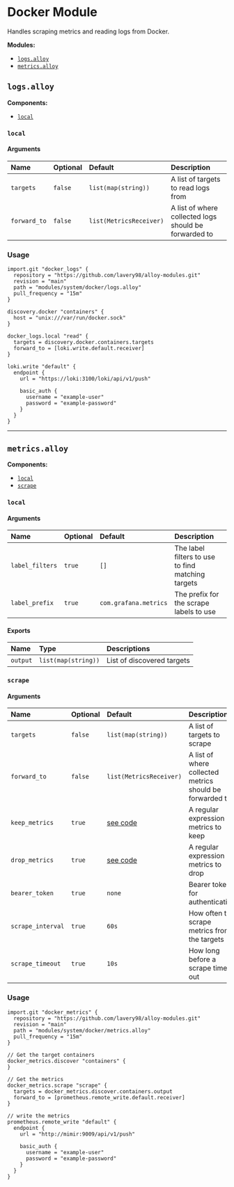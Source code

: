# Docker Module

Handles scraping metrics and reading logs from Docker.

**Modules:**

- [`logs.alloy`](#logsalloy)
- [`metrics.alloy`](#metricsalloy)

## `logs.alloy`

**Components:**

- [`local`](#local)

### `local`

#### Arguments

| Name         | Optional | Default                 | Description                                           |
| :----------- | :------- | :---------------------- | :---------------------------------------------------- |
| `targets`    | `false`  | `list(map(string))`     | A list of targets to read logs from                   |
| `forward_to` | `false`  | `list(MetricsReceiver)` | A list of where collected logs should be forwarded to |

### Usage

```alloy
import.git "docker_logs" {
  repository = "https://github.com/lavery98/alloy-modules.git"
  revision = "main"
  path = "modules/system/docker/logs.alloy"
  pull_frequency = "15m"
}

discovery.docker "containers" {
  host = "unix:///var/run/docker.sock"
}

docker_logs.local "read" {
  targets = discovery.docker.containers.targets
  forward_to = [loki.write.default.receiver]
}

loki.write "default" {
  endpoint {
    url = "https://loki:3100/loki/api/v1/push"

    basic_auth {
      username = "example-user"
      password = "example-password"
    }
  }
}
```

---

## `metrics.alloy`

**Components:**

- [`local`](#local-1)
- [`scrape`](#scrape)

### `local`

#### Arguments

| Name            | Optional | Default               | Description                                       |
| :-------------- | :------- | :-------------------- | :------------------------------------------------ |
| `label_filters` | `true`   | `[]`                  | The label filters to use to find matching targets |
| `label_prefix`  | `true`   | `com.grafana.metrics` | The prefix for the scrape labels to use           |

#### Exports

| Name     | Type                | Descriptions               |
| :------- | :------------------ | :------------------------- |
| `output` | `list(map(string))` | List of discovered targets |

### `scrape`

#### Arguments

| Name              | Optional | Default                        | Description                                              |
| :---------------- | :------- | :----------------------------- | :------------------------------------------------------- |
| `targets`         | `false`  | `list(map(string))`            | A list of targets to scrape                              |
| `forward_to`      | `false`  | `list(MetricsReceiver)`        | A list of where collected metrics should be forwarded to |
| `keep_metrics`    | `true`   | [see code](metrics.alloy#L146) | A regular expression of metrics to keep                  |
| `drop_metrics`    | `true`   | [see code](metrics.alloy#L139) | A regular expression of metrics to drop                  |
| `bearer_token`    | `true`   | `none`                         | Bearer token for authentication                          |
| `scrape_interval` | `true`   | `60s`                          | How often to scrape metrics from the targets             |
| `scrape_timeout`  | `true`   | `10s`                          | How long before a scrape times out                       |

### Usage

```alloy
import.git "docker_metrics" {
  repository = "https://github.com/lavery98/alloy-modules.git"
  revision = "main"
  path = "modules/system/docker/metrics.alloy"
  pull_frequency = "15m"
}

// Get the target containers
docker_metrics.discover "containers" {
}

// Get the metrics
docker_metrics.scrape "scrape" {
  targets = docker_metrics.discover.containers.output
  forward_to = [prometheus.remote_write.default.receiver]
}

// write the metrics
prometheus.remote_write "default" {
  endpoint {
    url = "http://mimir:9009/api/v1/push"

    basic_auth {
      username = "example-user"
      password = "example-password"
    }
  }
}
```
